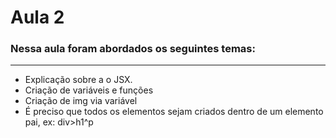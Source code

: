 # Aula 2

### Nessa aula foram abordados os seguintes temas:
---
- Explicação sobre a o JSX.
- Criação de variáveis e funções
- Criação de img via variável
- É preciso que todos os elementos sejam criados dentro de um elemento pai, ex: div>h1^p
